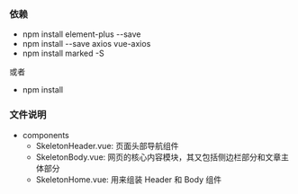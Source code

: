 
### 依赖

- npm install element-plus --save
- npm install --save axios vue-axios
- npm install marked -S

或者
- npm install

### 文件说明

- components
    - SkeletonHeader.vue: 页面头部导航组件
    - SkeletonBody.vue: 网页的核心内容模块，其又包括侧边栏部分和文章主体部分
    - SkeletonHome.vue: 用来组装 Header 和 Body 组件
